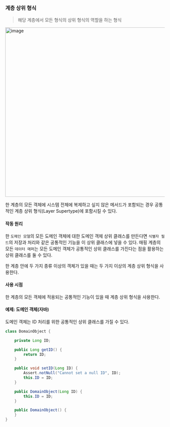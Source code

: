 ### 계층 상위 형식

> 해당 계층에서 모든 형식의 상위 형식의 역할을 하는 형식

<img width="534" alt="image" src="https://github.com/jongfeel/BookReview/assets/17442457/fdc335c9-f277-42ee-b930-b0d8db91ea69">

한 계층의 모든 객체에 시스템 전체에 복제하고 싶지 않은 메서드가 포함되는 경우 공통적인 계층 상위 형식(Layer Supertype)에 포함시킬 수 있다.

#### 작동 원리

한 `도메인 모델`의 모든 도메인 객체에 대한 도메인 객체 상위 클래스를 만든다면
`식별자 필드`의 저장과 처리와 같은 공통적인 기능을 이 상위 클래스에 넣을 수 있다.
매핑 계층의 모든 `데이터 매퍼`는 모든 도메인 객체가 공통적인 상위 클래스를 가진다는 점을 활용하는 상위 클래스를 둘 수 있다.

한 계층 안에 두 가지 종류 이상의 객체가 있을 때는 두 가지 이상의 계층 상위 형식을 사용한다.

#### 사용 시점

한 계층의 모든 객체에 적용되는 공통적인 기능이 있을 때 계층 상위 형식을 사용한다.

#### 예제: 도메인 객체(자바)

도메인 객체는 ID 처리를 위한 공통적인 상위 클래스를 가질 수 있다.

``` java
class DomainObject {

    private Long ID;

    public Long getID() {
        return ID;
    }

    public void setID(Long ID) {
        Assert.notNull("Cannot set a null ID", ID);
        this.ID = ID;
    }

    public DomainObject(Long ID) {
        this.ID = ID;
    }

    public DomainObject() {
    }
}
```
